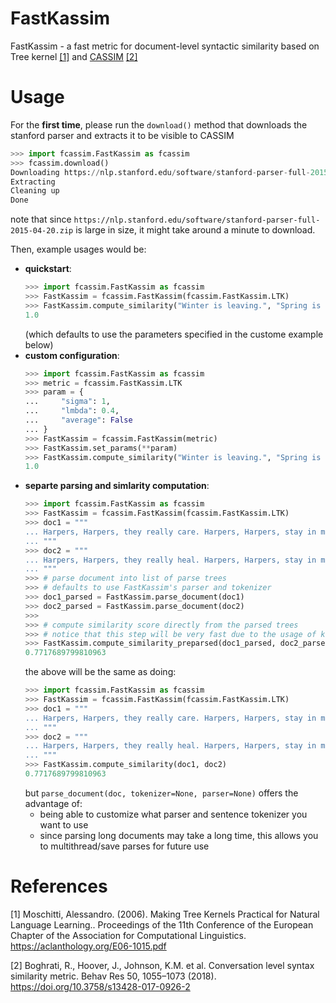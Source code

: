 # FastKassim

FastKassim - a fast metric for document-level syntactic similarity based on Tree kernel [[1]](#1)  and [CASSIM](https://github.com/USC-CSSL/CASSIM) [[2]](#2)

# Usage

For the **first time**, please run the `download()` method that downloads the stanford parser and extracts it to be visible to CASSIM
```python
>>> import fcassim.FastKassim as fcassim
>>> fcassim.download()
Downloading https://nlp.stanford.edu/software/stanford-parser-full-2015-04-20.zip
Extracting
Cleaning up
Done
```
note that since `https://nlp.stanford.edu/software/stanford-parser-full-2015-04-20.zip` is large in size, it might take around a minute to download.

Then, example usages would be:
- **quickstart**:
	```python
	>>> import fcassim.FastKassim as fcassim
	>>> FastKassim = fcassim.FastKassim(fcassim.FastKassim.LTK)
	>>> FastKassim.compute_similarity("Winter is leaving.", "Spring is coming.")
	1.0
	```
	(which defaults to use the parameters specified in the custome example below)
- **custom configuration**:
	```python
	>>> import fcassim.FastKassim as fcassim
	>>> metric = fcassim.FastKassim.LTK
	>>> param = {
	...     "sigma": 1,
	...     "lmbda": 0.4,
	...     "average": False
	... }
	>>> FastKassim = fcassim.FastKassim(metric)
	>>> FastKassim.set_params(**param)
	>>> FastKassim.compute_similarity("Winter is leaving.", "Spring is coming.")
	1.0
	```
- **separte parsing and simlarity computation**:
	```python
	>>> import fcassim.FastKassim as fcassim
	>>> FastKassim = fcassim.FastKassim(fcassim.FastKassim.LTK)
	>>> doc1 = """
	... Harpers, Harpers, they really care. Harpers, Harpers, stay in motion.
	... """
	>>> doc2 = """
	... Harpers, Harpers, they really heal. Harpers, Harpers, stay in movement.
	... """
	>>> # parse document into list of parse trees
	>>> # defaults to use FastKassim's parser and tokenizer
	>>> doc1_parsed = FastKassim.parse_document(doc1)
	>>> doc2_parsed = FastKassim.parse_document(doc2)
	>>> 
	>>> # compute similarity score directly from the parsed trees
	>>> # notice that this step will be very fast due to the usage of kernels!
	>>> FastKassim.compute_similarity_preparsed(doc1_parsed, doc2_parsed)
	0.7717689799810963
	```
	the above will be the same as doing:
	```python
	>>> import fcassim.FastKassim as fcassim
	>>> FastKassim = fcassim.FastKassim(fcassim.FastKassim.LTK)
	>>> doc1 = """
	... Harpers, Harpers, they really care. Harpers, Harpers, stay in motion.
	... """
	>>> doc2 = """
	... Harpers, Harpers, they really heal. Harpers, Harpers, stay in movement.
	... """
	>>> FastKassim.compute_similarity(doc1, doc2)
	0.7717689799810963
	```
	but `parse_document(doc, tokenizer=None, parser=None)` offers the advantage of:
	- being able to customize what parser and sentence tokenizer you want to use
	- since parsing long documents may take a long time, this allows you to multithread/save parses for future use

# References
<a id="1">[1]</a> 
Moschitti, Alessandro. (2006). Making Tree Kernels Practical for Natural Language Learning.. Proceedings of the 11th Conference of the European Chapter of the Association for Computational Linguistics. https://aclanthology.org/E06-1015.pdf

<a id="2">[2]</a> 
Boghrati, R., Hoover, J., Johnson, K.M. et al. Conversation level syntax similarity metric. Behav Res 50, 1055–1073 (2018). https://doi.org/10.3758/s13428-017-0926-2